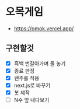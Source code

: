 # 오목게임

- https://omok.vercel.app/

## 구현할것

- [x] 흑백 번갈아가며 돌 놓기
- [x] 종료 판정
- [x] 렌주룰 적용
- [x] next.js로 바꾸기
- [x] 봇 제작
- [ ] N수 앞 내다보기
